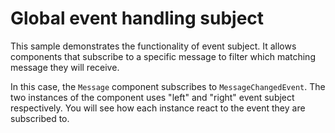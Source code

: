 # Global event handling subject

This sample demonstrates the functionality of event subject. It allows components that subscribe to a specific message to filter which matching message they will receive. 

In this case, the `Message` component subscribes to `MessageChangedEvent`. The two instances of the component uses "left" and "right" event subject respectively. You will see how each instance react to the event they are subscribed to.   
